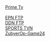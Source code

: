 [Prime Tv](https://denverisalive.github.io/Player/Player.html?mpd=https://otte.live.cf.ww.aiv-cdn.net/pdx-nitro/live/clients/dash/enc/ykmt22pk8m/out/v1/190f1d69a3d5467f8fb7d9df4339bc49/cenc.mpd&keyId=7aa124253d518f18740c5bd932d581a3&key=1819c82fc27225f5e79ae189ddece0ea)
<br>
<br>
[EPN FTP](http://172.20.2.5/we/)
<br>
[DDN FTP](http://bdixtv.live/we/)
<br>
[SPORTS TVN](https://sportstvn.com/)
<br>
[ZubyerOp-Game24](https://www.game24x.xyz/?m=1)
